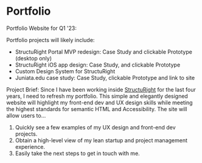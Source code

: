 # Portfolio
Portfolio Website for Q1 '23:

Portfolio projects will likely include: 

* StructuRight Portal MVP redesign: Case Study and clickable Prototype (desktop only)
* StructuRight iOS app design: Case Study, and clickable Prototype
* Custom Design System for StructuRight
* Juniata.edu case study: Case Study, clickable Prototype and link to site


Project Brief: Since I have been working inside [StructuRight](https://www.structuright.com/) for the last four years, I need to refresh my portfolio. This simple and elegantly designed website will highlight my front-end dev and UX design skills while meeting the highest standards for semantic HTML and Accessibility. The site will allow users to...

1) Quickly see a few examples of my UX design and front-end dev projects.
2) Obtain a high-level view of my lean startup and project management experience.
3) Easily take the next steps to get in touch with me.

